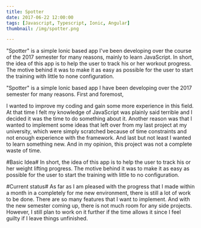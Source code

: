 ```yaml
---
title: Spotter
date: 2017-06-22 12:00:00
tags: [Javascript, Typescript, Ionic, Angular]
thumbnail: /img/spotter.png

---
```

"Spotter" is a simple Ionic based app I've been developing over the course of the 2017 semester for many reasons, mainly to learn JavaScript. In short, the idea of this app is to help the user to track his or her workout progress. The motive behind it was to make it as easy as possible for the user to start the training with little to none configuration.

<!-- more -->
"Spotter" is a simple Ionic based app I have been developing over the 2017 semester for many reasons. First and foremost,

I wanted to improve my coding and gain some more experience in this field. At that time I felt my knowledge of JavaScript was plainly said terrible and I decided it was the time to do something about it. Another reason was that I wanted to implement some ideas that left over from my last project at my university, which were simply scratched because of time constraints and not enough experience with the framework. And last but not least I wanted to learn something new. And in my opinion, this project was not a complete waste of time.

#Basic Idea#
In short, the idea of this app is to help the user to track his or her weight lifting progress. The motive behind it was to make it as easy as possible for the user to start the training with little to no configuration.

#Current status#
As far as I am pleased with the progress that I made within a month in a completely for me new environment, there is still a lot of work to be done. There are so many features that I want to implement. And with the new semester coming up, there is not much room for any side projects. However, I still plan to work on it further if the time allows it since I feel guilty if I leave things unfinished.
